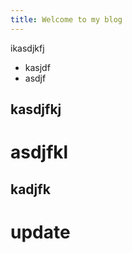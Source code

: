 ```yaml
---
title: Welcome to my blog
---
```


ikasdjkfj
* kasjdf
* asdjf
## kasdjfkj
# asdjfkl
## kadjfk

# update
